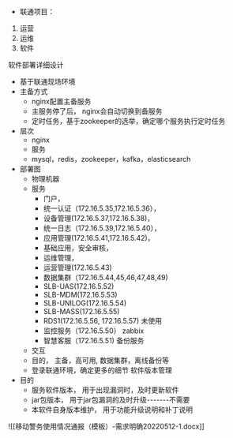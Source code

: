 - 联通项目：
1.  运营
2. 运维
3. 软件

软件部署详细设计
- 基于联通现场环境
- 主备方式
	- nginx配置主备服务
	- 主服务停了后， nginx会自动切换到备服务
	- 定时任务，基于zookeeper的选举，确定哪个服务执行定时任务
- 层次
	- nginx
	- 服务
	- mysql，redis，zookeeper，kafka，elasticsearch
- 部署图
	- 物理机器
	- 服务
		- 门户，
		- 统一认证（172.16.5.35,172.16.5.36）， 
		- 设备管理(172.16.5.37,172.16.5.38)， 
		- 统一日志（172.16.5.39,172.16.5.40），
		- 应用管理(172.16.5.41,172.16.5.42)，
		- 基础应用，安全审核，
		- 运维管理，
		- 运营管理(172.16.5.43)
		- 数据集群（172.16.5.44,45,46,47,48,49)
		- SLB-UAS(172.16.5.52)
		- SLB-MDM(172.16.5.53)
		- SLB-UNILOG(172.16.5.54)
		- SLB-MASS(172.16.5.55)
		- RDS1(172.16.5.56, 172.16.5.57)  未使用
		- 监控服务（172.16.5.50） zabbix
		- 智慧客服（172.16.5.51)   备份服务
	- 交互
	- 目的， 主备，高可用,  数据集群，离线备份等
	- 登录联通环境，确定更多的细节
软件版本管理
- 目的
	- 服务软件版本， 用于出现漏洞时，及时更新软件
	- jar包版本， 用于jar包漏洞的及时升级-------不需要
	- 本软件自身版本维护， 用于功能升级说明和补丁说明


![[移动警务使用情况通报（模板）-需求明确20220512-1.docx]]
